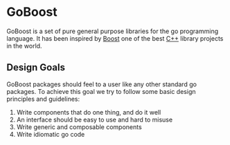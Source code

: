 # GoBoost
GoBoost is a set of pure general purpose libraries for the go programming language.
It has been inspired by [Boost](https://www.boost.org/) one of the best [C++](https://isocpp.org) library projects in the world.

## Design Goals
GoBoost packages should feel to a user like any other standard go packages.
To achieve this goal we try to follow some basic design principles and guidelines:
1. Write components that do one thing, and do it well
2. An interface should be easy to use and hard to misuse
3. Write generic and composable components
4. Write idiomatic go code



